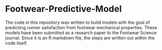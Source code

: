 # Footwear-Predictive-Model

The code in this repository was written to build models with the goal of predicting runner satisfaction from footwear mechanical properties.  These models have been submitted as a research paper to the Footwear Science journal.  Since it is an R markdown file, the steps are written out within the code itself. 

